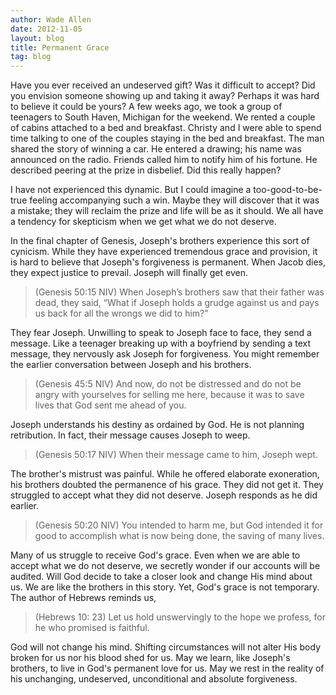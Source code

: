 ```yaml
---
author: Wade Allen
date: 2012-11-05
layout: blog
title: Permanent Grace
tag: blog
---
```


Have you ever received an undeserved gift? Was it difficult to accept? Did you envision someone showing up and taking it away? Perhaps it was hard to believe it could be yours? A few weeks ago, we took a group of teenagers to South Haven, Michigan for the weekend. We rented a couple of cabins attached to a bed and breakfast. Christy and I were able to spend time talking to one of the couples staying in the bed and breakfast. The man shared the story of winning a car. He entered a drawing; his name was announced on the radio. Friends called him to notify him of his fortune. He described peering at the prize in disbelief. Did this really happen? 

I have not experienced this dynamic. But I could imagine a too-good-to-be-true feeling accompanying such a win. Maybe they will discover that it was a mistake; they will reclaim the prize and life will be as it should. We all have a tendency for skepticism when we get what we do not deserve. 

In the final chapter of Genesis, Joseph's brothers experience this sort of cynicism. While they have experienced tremendous grace and provision, it is hard to believe that Joseph's forgiveness is permanent. When Jacob dies, they expect justice to prevail. Joseph will finally get even. 

>(Genesis 50:15 NIV)  When Joseph’s brothers saw that their father was dead, they said, “What if Joseph holds a grudge against us and pays us back for all the wrongs we did to him?”

They fear Joseph. Unwilling to speak to Joseph face to face, they send a message. Like a teenager breaking up with a boyfriend by sending a text message, they nervously ask Joseph for forgiveness. You might remember the earlier conversation between Joseph and his brothers. 

>(Genesis 45:5 NIV) And now, do not be distressed and do not be angry with yourselves for selling me here, because it was to save lives that God sent me ahead of you.

Joseph understands his destiny as ordained by God. He is not planning retribution. In fact, their message causes Joseph to weep.

>(Genesis 50:17 NIV) When their message came to him, Joseph wept.

The brother's mistrust was painful. While he offered elaborate exoneration, his brothers doubted the permanence of his grace. They did not get it. They struggled to accept what they did not deserve. Joseph responds as he did earlier.

>(Genesis 50:20 NIV) You intended to harm me, but God intended it for good to accomplish what is now being done, the saving of many lives.

Many of us struggle to receive God's grace. Even when we are able to accept what we do not deserve, we secretly wonder if our accounts will be audited. Will God decide to take a closer look and change His mind about us. We are like the brothers in this story. Yet, God's grace is not temporary. The author of Hebrews reminds us,

>(Hebrews 10: 23) Let us hold unswervingly to the hope we profess, for he who promised is faithful.

God will not change his mind. Shifting circumstances will not alter His body broken for us nor his blood shed for us. May we learn, like Joseph's brothers, to live in God's permanent love for us. May we rest in the reality of his unchanging, undeserved, unconditional and absolute forgiveness.